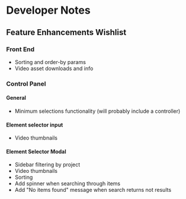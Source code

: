 # Developer Notes

## Feature Enhancements Wishlist

### Front End
- Sorting and order-by params
- Video asset downloads and info

### Control Panel

#### General
- Minimum selections functionality (will probably include a controller)

#### Element selector input
- Video thumbnails

#### Element Selector Modal
- Sidebar filtering by project
- Video thumbnails
- Sorting
- Add spinner when searching through items
- Add "No items found" message when search returns not results